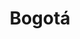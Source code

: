 ---
title: Bogotá
menu:
  main:
    parent: departamentos
type: departamentos
layout: single
image: /images/regiones/departamentos/bogota.jpg
bgImage: /images/regiones/departamentos/bogota-banner.jpeg
especies_registradas: 10317
especies_continentales: 9990
especies_marinas: 284
observaciones_continentales: 626363
observaciones_marinos: 14242
---
